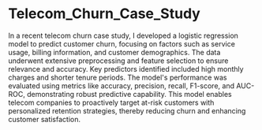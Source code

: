 # Telecom_Churn_Case_Study

In a recent telecom churn case study, I developed a logistic regression model to predict customer churn, focusing on factors such as service usage, billing information, and customer demographics. The data underwent extensive preprocessing and feature selection to ensure relevance and accuracy. Key predictors identified included high monthly charges and shorter tenure periods. The model's performance was evaluated using metrics like accuracy, precision, recall, F1-score, and AUC-ROC, demonstrating robust predictive capability. This model enables telecom companies to proactively target at-risk customers with personalized retention strategies, thereby reducing churn and enhancing customer satisfaction.
